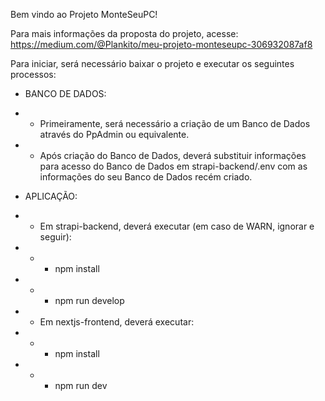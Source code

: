 Bem vindo ao Projeto MonteSeuPC!

Para mais informações da proposta do projeto, acesse: https://medium.com/@Plankito/meu-projeto-monteseupc-306932087af8

Para iniciar, será necessário baixar o projeto e executar os seguintes processos:

- BANCO DE DADOS:
- - Primeiramente, será necessário a criação de um Banco de Dados através do PpAdmin ou equivalente.
- - Após criação do Banco de Dados, deverá substituir informações para acesso do Banco de Dados em strapi-backend/.env com as informações do seu Banco de Dados recém criado.


-  APLICAÇÃO:
- - Em strapi-backend, deverá executar (em caso de WARN, ignorar e seguir):
- - - npm install
- - - npm run develop

- - Em nextjs-frontend, deverá executar:
- - - npm install
- - - npm run dev


